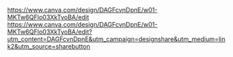 https://www.canva.com/design/DAGFcvnDpnE/w01-MKTw6QFlo03XkTyoBA/edit
https://www.canva.com/design/DAGFcvnDpnE/w01-MKTw6QFlo03XkTyoBA/edit?utm_content=DAGFcvnDpnE&utm_campaign=designshare&utm_medium=link2&utm_source=sharebutton
